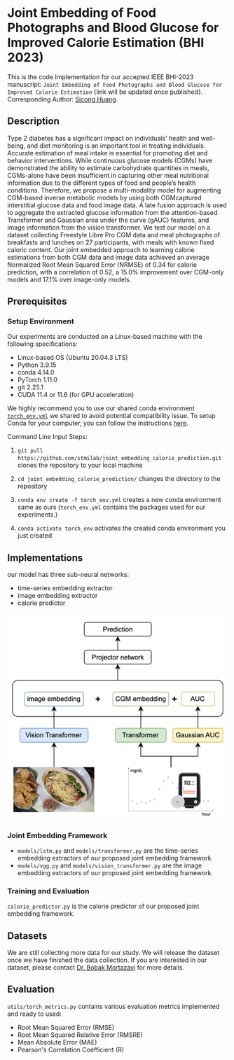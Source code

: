 # Joint Embedding of Food Photographs and Blood Glucose for Improved Calorie Estimation (BHI 2023)

This is the code Implementation for our accepted IEEE BHI-2023 manuscript: `Joint Embedding of Food Photographs and Blood Glucose for Improved Calorie Estimation` {link will be updated once published}.
Corresponding Author: [Sicong Huang](mailto:siconghuang@tamu.edu).

## Description

Type 2 diabetes has a significant impact on individuals’ health and well-being, and diet monitoring is an important tool in treating individuals. Accurate estimation of meal intake is essential for promoting diet and behavior interventions. While continuous glucose models (CGMs) have demonstrated the ability to estimate carbohydrate quantities in meals, CGMs-alone have been insufficient in capturing other meal nutritional information due to the different types of food and people’s health conditions. Therefore, we propose a multi-modality model for augmenting CGM-based inverse metabolic models by using both CGMcaptured interstitial glucose data and food image data. A late fusion approach is used to aggregate the extracted glucose information from the attention-based Transformer and Gaussian area under the curve (gAUC) features, and image information from the vision transformer. We test our model on a dataset collecting Freestyle Libre Pro CGM data and meal photographs of breakfasts and lunches on 27 participants, with meals with known fixed caloric content. Our joint embedded approach to learning calorie estimations from both CGM data and image data achieved an average Normalized Root Mean Squared Error (NRMSE) of 0.34 for calorie prediction, with a correlation of 0.52, a 15.0% improvement over CGM-only models and 17.1% over image-only models.

## Prerequisites

### Setup Environment

Our experiments are conducted on a Linux-based machine with the following specifications:

* Linux-based OS (Ubuntu 20.04.3 LTS)
* Python 3.9.15
* conda 4.14.0
* PyTorch 1.11.0
* git 2.25.1
* CUDA 11.4 or 11.6 (for GPU acceleration)

We highly recommend you to use our shared conda environment [`torch_env.yml`](torch_env.yml) we shared to avoid potential compatibility issue. To setup Conda for your computer, you can follow the instructions [here](https://conda.io/projects/conda/en/latest/user-guide/install/index.html).

Command Line Input Steps:

1. `git pull https://github.com/stmilab/joint_embedding_calorie_prediction.git` clones the repository to your local machine

2. `cd joint_embedding_calorie_prediction/` changes the directory to the repository

3. `conda env create -f torch_env.yml` creates a new conda environment same as ours (`torch_env.yml` contains the packages used for our experiments.)

4. `conda activate torch_env` activates the created conda environment you just created

## Implementations

our model has three sub-neural networks:

* time-series embedding extractor
* image embedding extractor
* calorie predictor

![Visual of joint embedding Framework](figures/joint_embedding_main_pic.png)

### Joint Embedding Framework

* `models/lstm.py` and `models/transformer.py` are the time-series embedding extractors of our proposed joint embedding framework.
* `models/vgg.py` and `models/vision_transformer.py` are the image embedding extractors of our proposed joint embedding framework.

### Training and Evaluation

`calorie_predictor.py` is the calorie predictor of our proposed joint embedding framework.

<!-- ### Hyperparameter Tuning

TODO -->

## Datasets

We are still collecting more data for our study. We will release the dataset once we have finished the data collection.
If you are interested in our dataset, please contact [Dr. Bobak Mortazavi](mailto:bobakm@tamu.edu) for more details.

## Evaluation

`utils/torch_metrics.py` contains various evaluation metrics implemented and ready to used:

* Root Mean Squared Error (RMSE)
* Root Mean Squared Relative Error (RMSRE)
* Mean Absolute Error (MAE)
* Pearson's Correlation Coefficient (R)
